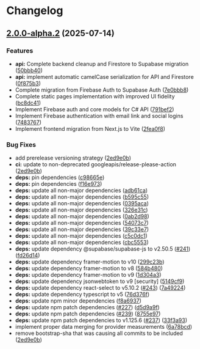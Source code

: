 # Changelog

## [2.0.0-alpha.2](https://github.com/ervwalter/trendweight/compare/trendweight-v2.0.0-alpha.1...trendweight-v2.0.0-alpha.2) (2025-07-14)


### Features

* **api:** Complete backend cleanup and Firestore to Supabase migration ([50bbb40](https://github.com/ervwalter/trendweight/commit/50bbb407a6f82da89602fe6ccdf1c26f6f31608e))
* **api:** implement automatic camelCase serialization for API and Firestore ([0f875b3](https://github.com/ervwalter/trendweight/commit/0f875b34b42ddcf71e3d49a56db1761da68b2657))
* Complete migration from Firebase Auth to Supabase Auth ([7e0bbb8](https://github.com/ervwalter/trendweight/commit/7e0bbb8f8709c570fdd458e16644decbf05bfa42))
* Complete static pages implementation with improved UI fidelity ([bc8dc41](https://github.com/ervwalter/trendweight/commit/bc8dc41b28d6412739de7e4837947524f6b7419c))
* Implement Firebase auth and core models for C# API ([791bef2](https://github.com/ervwalter/trendweight/commit/791bef257aa24bb1fea2594731f08bbc45096a44))
* Implement Firebase authentication with email link and social logins ([7483767](https://github.com/ervwalter/trendweight/commit/748376792e264e4a69bcbc56b31578a5a219862e))
* Implement frontend migration from Next.js to Vite ([2fea0f8](https://github.com/ervwalter/trendweight/commit/2fea0f8d914563d51280bd19724e7e5a6432f109))


### Bug Fixes

* add prerelease versioning strategy ([2ed9e0b](https://github.com/ervwalter/trendweight/commit/2ed9e0bdcd49594f33a35d4d9c90bb69da4ceb3e))
* **ci:** update to non-deprecated googleapis/release-please-action ([2ed9e0b](https://github.com/ervwalter/trendweight/commit/2ed9e0bdcd49594f33a35d4d9c90bb69da4ceb3e))
* **deps:** pin dependencies ([c98665e](https://github.com/ervwalter/trendweight/commit/c98665ea4f55f1bd56ed710466951ad4587a1a5f))
* **deps:** pin dependencies ([f16e973](https://github.com/ervwalter/trendweight/commit/f16e9730f54abfe1971f8bd31d15a234d3c69aec))
* **deps:** update all non-major dependencies ([adb61ca](https://github.com/ervwalter/trendweight/commit/adb61ca7007c53fd9a9304eb9e8af743d6232cea))
* **deps:** update all non-major dependencies ([b595c55](https://github.com/ervwalter/trendweight/commit/b595c550e04af0995ba076946894c47f6b8c3021))
* **deps:** update all non-major dependencies ([0395aca](https://github.com/ervwalter/trendweight/commit/0395acae29a4d1062380c9080936ccd2d0e1c257))
* **deps:** update all non-major dependencies ([326e31c](https://github.com/ervwalter/trendweight/commit/326e31c195c20dc8f6942313257da25548fc708a))
* **deps:** update all non-major dependencies ([0ab2d98](https://github.com/ervwalter/trendweight/commit/0ab2d983c45f088a39d849a3dbeb08d1ae825a63))
* **deps:** update all non-major dependencies ([54073c7](https://github.com/ervwalter/trendweight/commit/54073c735eb385a03f73f2a089cb3cfb0101743e))
* **deps:** update all non-major dependencies ([39c33e7](https://github.com/ervwalter/trendweight/commit/39c33e79ec2b36db000ff2efe3f909752a822b21))
* **deps:** update all non-major dependencies ([c5c0dc1](https://github.com/ervwalter/trendweight/commit/c5c0dc1d98ddce7915a4e3ca49ae044c982c9eec))
* **deps:** update all non-major dependencies ([cbc5553](https://github.com/ervwalter/trendweight/commit/cbc5553bb91a0521f12dac1ea6f7f2e3ab8b90cd))
* **deps:** update dependency @supabase/supabase-js to v2.50.5 ([#241](https://github.com/ervwalter/trendweight/issues/241)) ([fd26d14](https://github.com/ervwalter/trendweight/commit/fd26d14c60edc7c95e59c1c48fd89c789567e1f5))
* **deps:** update dependency framer-motion to v10 ([299c23b](https://github.com/ervwalter/trendweight/commit/299c23bdb3b48cc7ac7fe19e70840381439ffab9))
* **deps:** update dependency framer-motion to v8 ([584b480](https://github.com/ervwalter/trendweight/commit/584b4806ca74b314af9c0e9d0bb1a99819d89dcb))
* **deps:** update dependency framer-motion to v9 ([1d304a3](https://github.com/ervwalter/trendweight/commit/1d304a30c3e260f78d0adebc3b4151fecbe5a34c))
* **deps:** update dependency jsonwebtoken to v9 [security] ([5149cf9](https://github.com/ervwalter/trendweight/commit/5149cf93af3a7dea84f7eadfddb257b39b3640e9))
* **deps:** update dependency react-select to v5.10.2 ([#243](https://github.com/ervwalter/trendweight/issues/243)) ([7a49224](https://github.com/ervwalter/trendweight/commit/7a49224b41c0ac9f8de306f4582bd5da82784e39))
* **deps:** update dependency typescript to v5 ([76d376f](https://github.com/ervwalter/trendweight/commit/76d376f5306b6328fc4c52a02698d87aca9cfc76))
* **deps:** update npm minor dependencies ([f8a6937](https://github.com/ervwalter/trendweight/commit/f8a6937ca583abafed06599ba5e4feb5bb347bb4))
* **deps:** update npm patch dependencies ([#227](https://github.com/ervwalter/trendweight/issues/227)) ([d5d9a9f](https://github.com/ervwalter/trendweight/commit/d5d9a9f5679dbf74ce9e67c890b1bc264f10d4cf))
* **deps:** update npm patch dependencies ([#239](https://github.com/ervwalter/trendweight/issues/239)) ([8755e97](https://github.com/ervwalter/trendweight/commit/8755e97f211581d152a8eea7450d13052c6087d5))
* **deps:** update npm patch dependencies to v1.125.6 ([#237](https://github.com/ervwalter/trendweight/issues/237)) ([33f3a93](https://github.com/ervwalter/trendweight/commit/33f3a93d16fb580562b4de074a737c1224d95ae6))
* implement proper data merging for provider measurements ([6a78bcd](https://github.com/ervwalter/trendweight/commit/6a78bcdc7546de667166892dafcbd3311b7392e3))
* remove bootstrap-sha that was causing all commits to be included ([2ed9e0b](https://github.com/ervwalter/trendweight/commit/2ed9e0bdcd49594f33a35d4d9c90bb69da4ceb3e))
